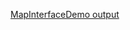 

[MapInterfaceDemo output](https://github.com/LearnerSrush/java-program-with-output/blob/main/MapInterfaceDemo.png)
